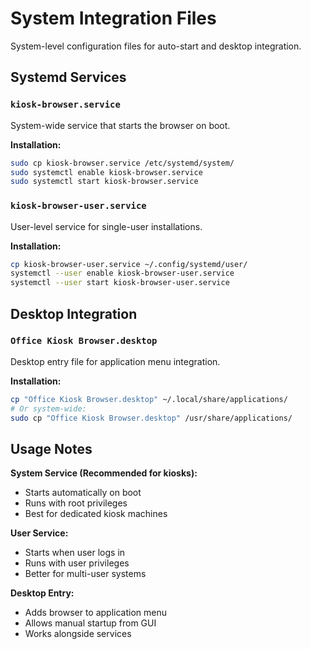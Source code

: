 # System Integration Files

System-level configuration files for auto-start and desktop integration.

## Systemd Services

### `kiosk-browser.service`
System-wide service that starts the browser on boot.

**Installation:**
```bash
sudo cp kiosk-browser.service /etc/systemd/system/
sudo systemctl enable kiosk-browser.service
sudo systemctl start kiosk-browser.service
```

### `kiosk-browser-user.service`
User-level service for single-user installations.

**Installation:**
```bash
cp kiosk-browser-user.service ~/.config/systemd/user/
systemctl --user enable kiosk-browser-user.service
systemctl --user start kiosk-browser-user.service
```

## Desktop Integration

### `Office Kiosk Browser.desktop`
Desktop entry file for application menu integration.

**Installation:**
```bash
cp "Office Kiosk Browser.desktop" ~/.local/share/applications/
# Or system-wide:
sudo cp "Office Kiosk Browser.desktop" /usr/share/applications/
```

## Usage Notes

**System Service (Recommended for kiosks):**
- Starts automatically on boot
- Runs with root privileges
- Best for dedicated kiosk machines

**User Service:**
- Starts when user logs in
- Runs with user privileges  
- Better for multi-user systems

**Desktop Entry:**
- Adds browser to application menu
- Allows manual startup from GUI
- Works alongside services
